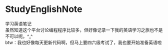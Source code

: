 # StudyEnglishNote
学习英语笔记<br/>
虽然知道这个平台讨论编程程序比较多，但好像记录一下我的英语学习之旅也不是不可以呢。^_^ <br/>
btw：我也好像每天更新代码啊，但马上要四六级考试了，我也要开始准备英语啦

